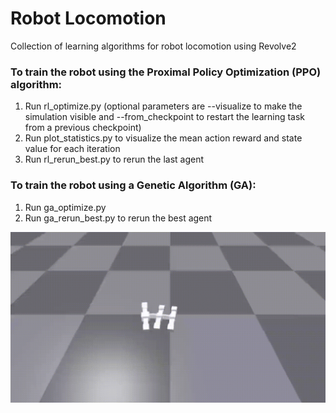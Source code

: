 # Robot Locomotion
Collection of learning algorithms for robot locomotion using Revolve2

### To train the robot using the Proximal Policy Optimization (PPO) algorithm:

1. Run rl_optimize.py (optional parameters are --visualize to make the simulation visible and
--from_checkpoint to restart the learning task from a previous checkpoint)
2. Run plot_statistics.py to visualize the mean action reward and state value for each iteration
3. Run rl_rerun_best.py to rerun the last agent

### To train the robot using a Genetic Algorithm (GA):
1. Run ga_optimize.py
2. Run ga_rerun_best.py to rerun the best agent

<img src="videos/video_readme.gif" width="800">
